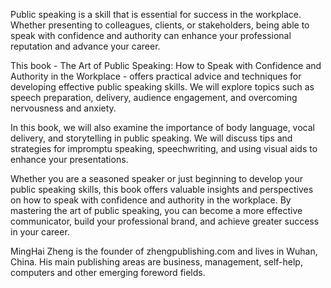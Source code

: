 

Public speaking is a skill that is essential for success in the workplace. Whether presenting to colleagues, clients, or stakeholders, being able to speak with confidence and authority can enhance your professional reputation and advance your career.

This book - The Art of Public Speaking: How to Speak with Confidence and Authority in the Workplace - offers practical advice and techniques for developing effective public speaking skills. We will explore topics such as speech preparation, delivery, audience engagement, and overcoming nervousness and anxiety.

In this book, we will also examine the importance of body language, vocal delivery, and storytelling in public speaking. We will discuss tips and strategies for impromptu speaking, speechwriting, and using visual aids to enhance your presentations.

Whether you are a seasoned speaker or just beginning to develop your public speaking skills, this book offers valuable insights and perspectives on how to speak with confidence and authority in the workplace. By mastering the art of public speaking, you can become a more effective communicator, build your professional brand, and achieve greater success in your career.

MingHai Zheng is the founder of zhengpublishing.com and lives in Wuhan, China. His main publishing areas are business, management, self-help, computers and other emerging foreword fields.
